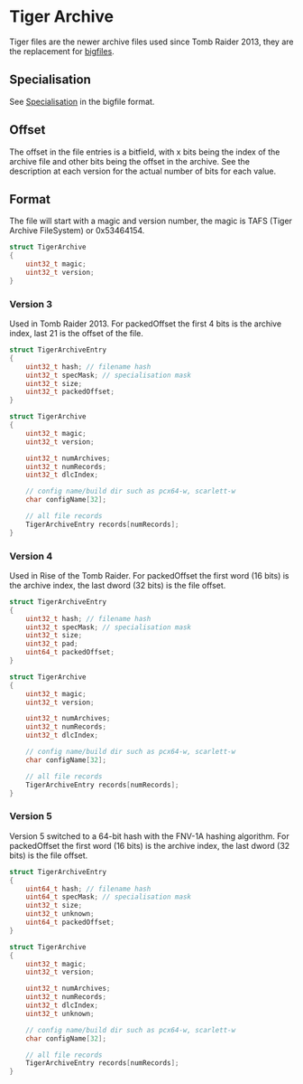 # Tiger Archive

Tiger files are the newer archive files used since Tomb Raider 2013, they are the replacement for [bigfiles](bigfile.md).

## Specialisation

See [Specialisation](bigfile.md#specialisation) in the bigfile format.

## Offset

The offset in the file entries is a bitfield, with x bits being the index of the archive file and other bits being the offset in the archive.
See the description at each version for the actual number of bits for each value.

## Format

The file will start with a magic and version number, the magic is TAFS (Tiger Archive FileSystem) or 0x53464154.

```cpp
struct TigerArchive
{
    uint32_t magic;
    uint32_t version;
}
```

### Version 3

Used in Tomb Raider 2013. For packedOffset the first 4 bits is the archive index, last 21 is the offset of the file.

```cpp
struct TigerArchiveEntry
{
    uint32_t hash; // filename hash
    uint32_t specMask; // specialisation mask
    uint32_t size;
    uint32_t packedOffset;
}

struct TigerArchive
{
    uint32_t magic;
    uint32_t version;

    uint32_t numArchives;
    uint32_t numRecords;
    uint32_t dlcIndex;

    // config name/build dir such as pcx64-w, scarlett-w
    char configName[32];

    // all file records
    TigerArchiveEntry records[numRecords];
}
```

### Version 4

Used in Rise of the Tomb Raider. For packedOffset the first word (16 bits) is the archive index, the last dword (32 bits) is the file offset.

```cpp
struct TigerArchiveEntry
{
    uint32_t hash; // filename hash
    uint32_t specMask; // specialisation mask
    uint32_t size;
    uint32_t pad;
    uint64_t packedOffset;
}

struct TigerArchive
{
    uint32_t magic;
    uint32_t version;

    uint32_t numArchives;
    uint32_t numRecords;
    uint32_t dlcIndex;

    // config name/build dir such as pcx64-w, scarlett-w
    char configName[32];

    // all file records
    TigerArchiveEntry records[numRecords];
}
```

### Version 5

Version 5 switched to a 64-bit hash with the FNV-1A hashing algorithm. For packedOffset the first word (16 bits) is the archive index, the last dword (32 bits) is the file offset.

```cpp
struct TigerArchiveEntry
{
    uint64_t hash; // filename hash
    uint64_t specMask; // specialisation mask
    uint32_t size;
    uint32_t unknown;
    uint64_t packedOffset;
}

struct TigerArchive
{
    uint32_t magic;
    uint32_t version;

    uint32_t numArchives;
    uint32_t numRecords;
    uint32_t dlcIndex;
    uint32_t unknown;

    // config name/build dir such as pcx64-w, scarlett-w
    char configName[32];

    // all file records
    TigerArchiveEntry records[numRecords];
}
```